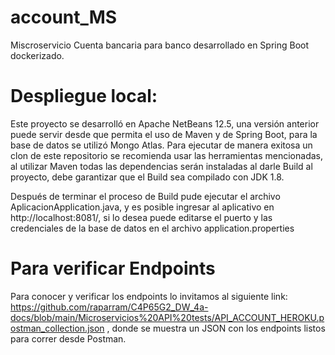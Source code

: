 # account_MS
Miscroservicio Cuenta bancaria para banco desarrollado en Spring Boot dockerizado.

# Despliegue local:
Este proyecto se desarrolló en Apache NetBeans 12.5, una versión anterior puede servir desde que permita el uso de Maven y de Spring Boot, para la base de datos se utilizó Mongo Atlas. Para ejecutar de manera exitosa un clon de este repositorio se recomienda usar las herramientas mencionadas, al utilizar Maven todas las dependencias serán instaladas al darle Build al proyecto, debe garantizar que el Build sea compilado con JDK 1.8.

Después de terminar el proceso de Build pude ejecutar el archivo AplicacionApplication.java, y es posible ingresar al aplicativo en http://localhost:8081/, si lo desea puede editarse el puerto y las credenciales de la base de datos en el archivo application.properties

# Para verificar Endpoints
Para conocer y verificar los endpoints lo invitamos al siguiente link:  https://github.com/raparram/C4P65G2_DW_4a-docs/blob/main/Microservicios%20API%20tests/API_ACCOUNT_HEROKU.postman_collection.json , donde se muestra un JSON con los endpoints listos para correr desde Postman.
